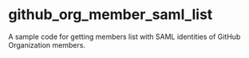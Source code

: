 # github_org_member_saml_list

A sample code for getting members list with SAML identities of GitHub
Organization members.
